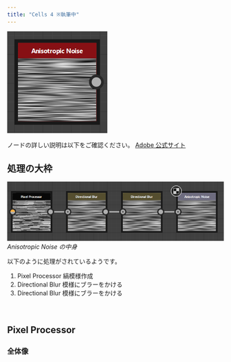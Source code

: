 ```yaml
---
title: "Cells 4 ※執筆中"
---
```

![](/images/591111c92d36ea/example1/2025-02-11_23h01_29.png)

ノードの詳しい説明は以下をご確認ください。
[Adobe 公式サイト](https://helpx.adobe.com/substance-3d-designer/substance-compositing-graphs/nodes-reference-for-substance-compositing-graphs/node-library/texture-generators/noises/anisotropic-noise.html)


## 処理の大枠
![](/images/591111c92d36ea/example1/2025-02-15_08h00_02.png)
*Anisotropic Noise の中身*

以下のように処理がされているようです。
1. Pixel Processor
縞模様作成
1. Directional Blur
模様にブラーをかける
1. Directional Blur
模様にブラーをかける


&nbsp;
&nbsp;
## Pixel Processor　
### 全体像
